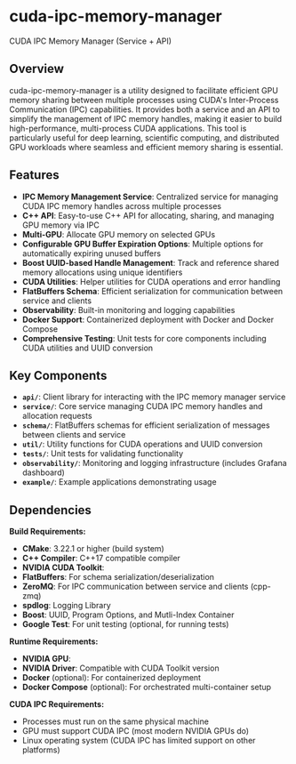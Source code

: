 # cuda-ipc-memory-manager
CUDA IPC Memory Manager (Service + API)

## Overview
cuda-ipc-memory-manager is a utility designed to facilitate efficient GPU memory sharing between multiple processes using CUDA's Inter-Process Communication (IPC) capabilities. It provides both a service and an API to simplify the management of IPC memory handles, making it easier to build high-performance, multi-process CUDA applications. This tool is particularly useful for deep learning, scientific computing, and distributed GPU workloads where seamless and efficient memory sharing is essential.

## Features

- **IPC Memory Management Service**: Centralized service for managing CUDA IPC memory handles across multiple processes
- **C++ API**: Easy-to-use C++ API for allocating, sharing, and managing GPU memory via IPC
- **Multi-GPU**: Allocate GPU memory on selected GPUs
- **Configurable GPU Buffer Expiration Options**: Multiple options for automatically expiring unused buffers
- **Boost UUID-based Handle Management**: Track and reference shared memory allocations using unique identifiers
- **CUDA Utilities**: Helper utilities for CUDA operations and error handling
- **FlatBuffers Schema**: Efficient serialization for communication between service and clients
- **Observability**: Built-in monitoring and logging capabilities
- **Docker Support**: Containerized deployment with Docker and Docker Compose
- **Comprehensive Testing**: Unit tests for core components including CUDA utilities and UUID conversion

## Key Components

- **`api/`**: Client library for interacting with the IPC memory manager service
- **`service/`**: Core service managing CUDA IPC memory handles and allocation requests
- **`schema/`**: FlatBuffers schemas for efficient serialization of messages between clients and service
- **`util/`**: Utility functions for CUDA operations and UUID conversion
- **`tests/`**: Unit tests for validating functionality
- **`observability/`**: Monitoring and logging infrastructure (includes Grafana dashboard)
- **`example/`**: Example applications demonstrating usage

## Dependencies

**Build Requirements:**
- **CMake**: 3.22.1 or higher (build system)
- **C++ Compiler**: C++17 compatible compiler
- **NVIDIA CUDA Toolkit**: 
- **FlatBuffers**: For schema serialization/deserialization
- **ZeroMQ**: For IPC communication between service and clients (cpp-zmq)
- **spdlog**: Logging Library
- **Boost**: UUID, Program Options, and Mutli-Index Container
- **Google Test**: For unit testing (optional, for running tests)

**Runtime Requirements:**
- **NVIDIA GPU**: 
- **NVIDIA Driver**: Compatible with CUDA Toolkit version
- **Docker** (optional): For containerized deployment
- **Docker Compose** (optional): For orchestrated multi-container setup

**CUDA IPC Requirements:**
- Processes must run on the same physical machine
- GPU must support CUDA IPC (most modern NVIDIA GPUs do)
- Linux operating system (CUDA IPC has limited support on other platforms)